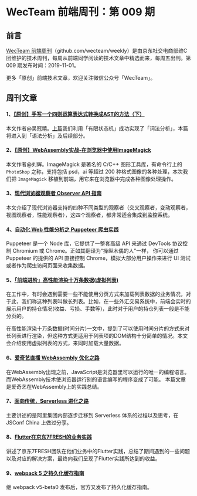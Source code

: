 # WecTeam 前端周刊：第 009 期

## 前言

[WecTeam 前端周刊](https://github.com/wecteam/weekly)（github.com/wecteam/weekly）是由京东社交电商部维C团维护的技术周刊，每周从前端同学阅读的技术文章中精选而来，每周五出刊。第 009 期发布时间：2019-11-01。

更多「原创」前端技术文章，欢迎关注微信公众号「WecTeam」。

## 周刊文章

#### 1、[【原创】手写一个四则运算表达式转换成AST的方法（下）](https://mp.weixin.qq.com/s/lHYZja_EFRl4s5UQH-kL3w)

本文作者@吴冠禧。[上篇](https://mp.weixin.qq.com/s/HMggcevKJ9afZFqHgm0e5A)我们利用「有限状态机」成功实现了「词法分析」，本篇将进入到「语法分析」及后续部分。

#### 2、[【原创】WebAssembly实战-在浏览器中使用ImageMagick](https://mp.weixin.qq.com/s/FiJYBjestHUk22z_nSYwrQ)

本文作者@刘辉。ImageMagick 是著名的 C/C++ 图形工具库，有命令行上的 `PhotoShop` 之称，支持包括 psd，ai 等超过 200 种格式图像的各种处理，本次我们把 `ImageMagick` 移植到前端，用它来在浏览器中完成各种图像处理操作。

#### 3、[现代浏览器观察者 Observer API 指南](https://juejin.im/post/5db10695e51d452a091fde90)

本文介绍了现代浏览器支持的四种不同类型的观察者（交叉观察者，变动观察者，视图观察者，性能观察者），这四个观察者，都非常适合集成到监控系统。

#### 4、[自动化 Web 性能分析之 Puppeteer 爬虫实践](https://juejin.im/post/5d90ca605188252ca056c44c)

Puppeteer 是一个 Node 库，它提供了一整套高级 API 来通过 DevTools 协议控制 Chromium 或 Chrome。正如其翻译为“操纵木偶的人”一样， 你可以通过 Puppeteer 的提供的 API 直接控制 Chrome，模拟大部分用户操作来进行 UI 测试或者作为爬虫访问页面来收集数据。

#### 5、[「前端进阶」高性能渲染十万条数据(虚拟列表)](https://juejin.im/post/5db684ddf265da4d495c40e5)

在工作中，有时会遇到需要一些不能使用分页方式来加载列表数据的业务情况，对于此，我们称这种列表叫做长列表。比如，在一些外汇交易系统中，前端会实时的展示用户的持仓情况(收益、亏损、手数等)，此时对于用户的持仓列表一般是不能分页的。

在高性能渲染十万条数据(时间分片)一文中，提到了可以使用时间分片的方式来对长列表进行渲染，但这种方式更适用于列表项的DOM结构十分简单的情况。本文会介绍使用虚拟列表的方式，来同时加载大量数据。

#### 6、[爱奇艺直播 WebAssembly 优化之路](https://mp.weixin.qq.com/s/LRGNOuFwHXALs_lhPyN3Zw)

在WebAssembly出现之前，JavaScript是浏览器里可以运行的唯一的编程语言。而WebAssembly技术使浏览器运行别的语言编写的程序变成了可能。
本篇文章是爱奇艺在WebAssembly上的实践总结。

#### 7、[面向传统，Serverless 进化之路](https://zhuanlan.zhihu.com/p/87940654)

主要讲述的是阿里集团内部逐步迁移到 Serverless 体系的过程以及思考，在 JSConf China 上做过分享。

#### 8、[Flutter在京东7FRESH的业务实践](https://mp.weixin.qq.com/s/N2W3u0Od7WgLretuE5T8RA)

讲述了京东7FRESH团队在他们业务中的Flutter实践，总结了期间遇到的一些问题以及对应的解决方案，最终向我们呈现了Flutter实践所达到的收益。

#### 9、[webpack 5 之持久化缓存指南](https://mp.weixin.qq.com/s/oB5eYax_NndcM5IinPgzNQ)

继 webpack v5-beta0 发布后，官方又发布了持久化缓存指南。
